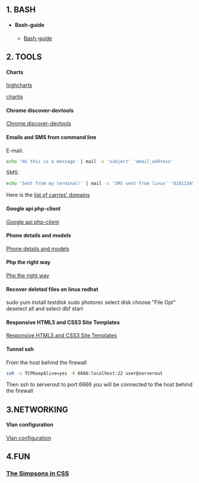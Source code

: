 ## 1. BASH

* #### Bash-guide 
  * [Bash-guide](https://github.com/Idnan/bash-guide)

## 2. TOOLS

#### Charts
[highcharts](https://www.highcharts.com/)

[chartjs](http://www.chartjs.org/)

#### Chrome discover-devtools
[Chrome discover-devtools](http://discover-devtools.codeschool.com/)

#### Emails and SMS from command line
E-mail:
```bash
echo 'Hi this is a message' | mail -s 'subject' 'email_address'
```
SMS:
```bash
echo 'Sent from my terminal!' | mail -s 'SMS sent from linux' '81812345678@vtext.com'
```
Here is the [list of carries' domains](https://en.wikipedia.org/wiki/SMS_gateway#Email_clients)

#### Google api php-client
[Google api php-client](https://github.com/google/google-api-php-client)

#### Phone details and models
[Phone details and models](http://www.gsmarena.com/)

#### Php the right way
[Php the right way](http://www.phptherightway.com/)

#### Recover deleted files on linux redhat
sudo yum install testdisk
sudo photorec
select disk
choose "File Opt"
deselect all and select dbf
start

#### Responsive HTML5 and CSS3 Site Templates
[Responsive HTML5 and CSS3 Site Templates](https://html5up.net/)

#### Tunnel ssh
From the host behind the firewall
```bash
ssh -o TCPKeepAlive=yes -R 6666:localhost:22 user@serverout
```
Then ssh to serverout to port 6666 you will be connected to the host behind the firewall

## 3.NETWORKING

#### Vlan configuration
[Vlan configuration](http://www.cristalab.com/videotutoriales/introduccion-a-vlan-c109064l/)

## 4.FUN

### [The Simpsons in CSS](http://pattle.github.io/simpsons-in-css/)
